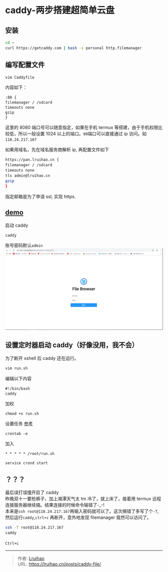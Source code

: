 # caddy-两步搭建超简单云盘


## 安装

```bash
cd ~
curl https://getcaddy.com | bash -s personal http.filemanager
```
## 编写配置文件
```bash
vim Caddyfile
```
内容如下：
```
:80 {
filemanager / /sdcard
timeouts none
gzip
}
```
这里的 8080 端口号可以随意指定，如果在手机 termux 等搭建，由于手机权限比较低，所以一般设置 1024 以上的端口。`80`端口可以直接通过 ip 访问。如`118.24.217.167`

如果用域名，先在域名服务商解析 ip, 再配置文件如下
```bash
https://pan.lruihao.cn {
filemanager / /sdcard
timeouts none
tls admin@lruihao.cn
gzip
}
```

指定邮箱是为了申请 ssl, 实现 https.

## [demo](https://pan.lruihao.cn)

启动 caddy
```
caddy
```
账号密码默认`admin`
![](images/1.png)

## 设置定时器启动 caddy（好像没用，我不会）
为了断开 xshell 后 caddy 还在运行。
```bash
vim run.sh
```
编辑以下内容
```
#!/bin/bash
caddy
```
加权
```
chmod +x run.sh
```
设置任务
[参考](https://www.jianshu.com/p/95d1473859d1)
```
crontab -e
```
加入
```
* * * * * /root/run.sh
```

```
service crond start 
```

## ？？？
最后误打误撞开启了 caddy  
昨晚双十一要抢裤子，加上湘潭天气太 tm 冷了，就上床了，接着用 termux 远程连接服务器继续搞。结果连接的时候命令输错了-\_-!  
本来是`ssh root@118.24.217.167`再输入密码就可以了。这次搞错了多写了个`-T`, 然后运行`caddy`,`ctrl+c`  再断开，意外地发现 filemanager 竟然可以访问了。  
```bash
ssh -T root@118.24.217.167
caddy

Ctrl+c
```


---

> 作者: [Lruihao](https://github.com/Lruihao)  
> URL: https://lruihao.cn/posts/caddy-file/  


